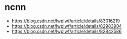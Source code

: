 # ncnn

* https://blog.csdn.net/lwplwf/article/details/83016219
* https://blog.csdn.net/lwplwf/article/details/82983904
* https://blog.csdn.net/lwplwf/article/details/82842586
